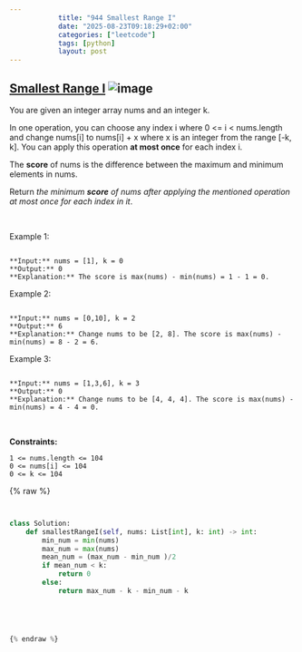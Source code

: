 ```yaml
---
            title: "944 Smallest Range I"
            date: "2025-08-23T09:18:29+02:00"
            categories: ["leetcode"]
            tags: [python]
            layout: post
---
```

            
## [Smallest Range I](https://leetcode.com/problems/smallest-range-i) ![image](https://img.shields.io/badge/Difficulty-Easy-brightgreen)

You are given an integer array nums and an integer k.

In one operation, you can choose any index i where 0 <= i < nums.length and change nums[i] to nums[i] + x where x is an integer from the range [-k, k]. You can apply this operation **at most once** for each index i.

The **score** of nums is the difference between the maximum and minimum elements in nums.

Return *the minimum **score** of *nums* after applying the mentioned operation at most once for each index in it*.

 

Example 1:

```

**Input:** nums = [1], k = 0
**Output:** 0
**Explanation:** The score is max(nums) - min(nums) = 1 - 1 = 0.

```

Example 2:

```

**Input:** nums = [0,10], k = 2
**Output:** 6
**Explanation:** Change nums to be [2, 8]. The score is max(nums) - min(nums) = 8 - 2 = 6.

```

Example 3:

```

**Input:** nums = [1,3,6], k = 3
**Output:** 0
**Explanation:** Change nums to be [4, 4, 4]. The score is max(nums) - min(nums) = 4 - 4 = 0.

```

 

**Constraints:**

	1 <= nums.length <= 104
	0 <= nums[i] <= 104
	0 <= k <= 104

{% raw %}


```python


class Solution:
    def smallestRangeI(self, nums: List[int], k: int) -> int:
        min_num = min(nums)
        max_num = max(nums)
        mean_num = (max_num - min_num )/2
        if mean_num < k:
            return 0
        else:
            return max_num - k - min_num - k





{% endraw %}
```

